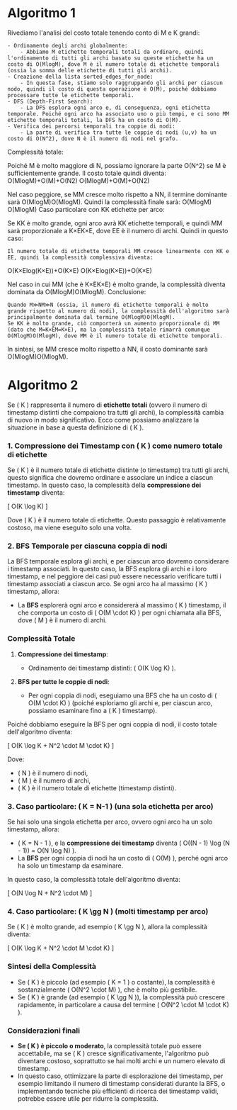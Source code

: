 # Algoritmo 1

Rivediamo l'analisi del costo totale tenendo conto di M e K grandi:

    - Ordinamento degli archi globalmente:
        - Abbiamo M etichette temporali totali da ordinare, quindi l'ordinamento di tutti gli archi basato su queste etichette ha un costo di O(MlogM), dove M è il numero totale di etichette temporali (ossia la somma delle etichette di tutti gli archi).
    - Creazione della lista sorted_edges_for_node:
        - In questa fase, stiamo solo raggruppando gli archi per ciascun nodo, quindi il costo di questa operazione è O(M), poiché dobbiamo processare tutte le etichette temporali.
    - DFS (Depth-First Search):
        - La DFS esplora ogni arco e, di conseguenza, ogni etichetta temporale. Poiché ogni arco ha associato uno o più tempi, e ci sono MM etichette temporali totali, la DFS ha un costo di O(M).
    - Verifica dei percorsi temporali tra coppie di nodi:
        - La parte di verifica tra tutte le coppie di nodi (u,v) ha un costo di O(N^2), dove N è il numero di nodi nel grafo.

Complessità totale:

Poiché M è molto maggiore di N, possiamo ignorare la parte O(N^2) se M è sufficientemente grande. Il costo totale quindi diventa:
O(Mlog⁡M)+O(M)+O(N2)
O(MlogM)+O(M)+O(N2)

Nel caso peggiore, se MM cresce molto rispetto a NN, il termine dominante sarà O(Mlog⁡M)O(MlogM). Quindi la complessità finale sarà:
O(Mlog⁡M)
O(MlogM)
Caso particolare con KK etichette per arco:

Se KK è molto grande, ogni arco avrà KK etichette temporali, e quindi MM sarà proporzionale a K×EK×E, dove EE è il numero di archi. Quindi in questo caso:

    Il numero totale di etichette temporali MM cresce linearmente con KK e EE, quindi la complessità complessiva diventa:

O(K×Elog⁡(K×E))+O(K×E)
O(K×Elog(K×E))+O(K×E)

Nel caso in cui MM (che è K×EK×E) è molto grande, la complessità diventa dominata da O(Mlog⁡M)O(MlogM).
Conclusione:

    Quando M≫NM≫N (ossia, il numero di etichette temporali è molto grande rispetto al numero di nodi), la complessità dell'algoritmo sarà principalmente dominata dal termine O(Mlog⁡M)O(MlogM).
    Se KK è molto grande, ciò comporterà un aumento proporzionale di MM (dato che M=K×EM=K×E), ma la complessità totale rimarrà comunque O(Mlog⁡M)O(MlogM), dove MM è il numero totale di etichette temporali.

In sintesi, se MM cresce molto rispetto a NN, il costo dominante sarà O(Mlog⁡M)O(MlogM).

# Algoritmo 2

Se \( K \) rappresenta il numero di **etichette totali** (ovvero il numero di timestamp distinti che compaiono tra tutti gli archi), la complessità cambia di nuovo in modo significativo. Ecco come possiamo analizzare la situazione in base a questa definizione di \( K \).

### 1. **Compressione dei Timestamp** con \( K \) come numero totale di etichette

Se \( K \) è il numero totale di etichette distinte (o timestamp) tra tutti gli archi, questo significa che dovremo ordinare e associare un indice a ciascun timestamp. In questo caso, la complessità della **compressione dei timestamp** diventa:

\[
O(K \log K)
\]

Dove \( K \) è il numero totale di etichette. Questo passaggio è relativamente costoso, ma viene eseguito solo una volta.

### 2. **BFS Temporale per ciascuna coppia di nodi**

La BFS temporale esplora gli archi, e per ciascun arco dovremo considerare i timestamp associati. In questo caso, la BFS esplora gli archi e i loro timestamp, e nel peggiore dei casi può essere necessario verificare tutti i timestamp associati a ciascun arco. Se ogni arco ha al massimo \( K \) timestamp, allora:

- La **BFS** esplorerà ogni arco e considererà al massimo \( K \) timestamp, il che comporta un costo di \( O(M \cdot K) \) per ogni chiamata alla BFS, dove \( M \) è il numero di archi.

### Complessità Totale

1. **Compressione dei timestamp**:
   - Ordinamento dei timestamp distinti: \( O(K \log K) \).

2. **BFS per tutte le coppie di nodi**:
   - Per ogni coppia di nodi, eseguiamo una BFS che ha un costo di \( O(M \cdot K) \) (poiché esploriamo gli archi e, per ciascun arco, possiamo esaminare fino a \( K \) timestamp).

Poiché dobbiamo eseguire la BFS per ogni coppia di nodi, il costo totale dell'algoritmo diventa:

\[
O(K \log K + N^2 \cdot M \cdot K)
\]

Dove:
- \( N \) è il numero di nodi,
- \( M \) è il numero di archi,
- \( K \) è il numero totale di etichette (timestamp distinti).

### 3. **Caso particolare: \( K = N-1 \) (una sola etichetta per arco)**

Se hai solo una singola etichetta per arco, ovvero ogni arco ha un solo timestamp, allora:

- \( K = N - 1 \), e la **compressione dei timestamp** diventa \( O((N - 1) \log (N - 1)) = O(N \log N) \).
- La **BFS** per ogni coppia di nodi ha un costo di \( O(M) \), perché ogni arco ha solo un timestamp da esaminare.

In questo caso, la complessità totale dell'algoritmo diventa:

\[
O(N \log N + N^2 \cdot M)
\]

### 4. **Caso particolare: \( K \gg N \) (molti timestamp per arco)**

Se \( K \) è molto grande, ad esempio \( K \gg N \), allora la complessità diventa:

\[
O(K \log K + N^2 \cdot M \cdot K)
\]

### Sintesi della Complessità

- Se \( K \) è piccolo (ad esempio \( K = 1 \) o costante), la complessità è sostanzialmente \( O(N^2 \cdot M) \), che è molto più gestibile.
- Se \( K \) è grande (ad esempio \( K \gg N \)), la complessità può crescere rapidamente, in particolare a causa del termine \( O(N^2 \cdot M \cdot K) \).

### Considerazioni finali

- **Se \( K \) è piccolo o moderato**, la complessità totale può essere accettabile, ma se \( K \) cresce significativamente, l'algoritmo può diventare costoso, soprattutto se hai molti archi e un numero elevato di timestamp.
- In questo caso, ottimizzare la parte di esplorazione dei timestamp, per esempio limitando il numero di timestamp considerati durante la BFS, o implementando tecniche più efficienti di ricerca dei timestamp validi, potrebbe essere utile per ridurre la complessità.